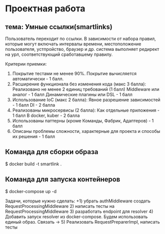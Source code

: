 # Проектная работа
## тема: Умные ссылки(smartlinks)
Пользователь переходит по ссылки. В зависимости от набора правил, которые могут включать интервалы времени, местоположение пользователя, устпройство, браузер и др. система выполняет редирект на урл, соответствующий  сработавшему правилу.

Критерии приемки:

1. Покрытие тестами не менее 90%. Покрытие вычисляется автоматически - 1 балл.
2. Расширение функционала без изменения кода (макс 3 балла):
Реализовано не менее 2 единиц требований (1 балл)
Middleware или аналог - 1 балл
Динамические плагины или DSL - 1 балл
3. Использование IoC (макс 2 балла):
Явное разрешение зависимостей - 1 балл
DI - 2 балла
4. Реализованы микросервисы (2 балла):
Как отдельные приложения - 1 балл
В docker, kuber - 2 балла
5. Использованы паттерны (кроме Команды, Фабрик, Адаптеров) - 1 балл
6. Описаны проблемы сложности, характерные для проекта и способы их решения - 1 балл


## Команда для сборки образа 
$ docker build -t smartlink .

## Команда для запуска контейнеров 
$ docker-compose up -d






Задачи, которые нужно сделать:
+1) убрать authMiddleware создать RequestProcessingMiddleware
2) написать тесты на RequestProcessingMiddleware
3) разработать endpoint для resolver
4) Добавить запуск resolver из docker-compose. Будем использовать единый образ. Связать 
-> 5) Реализовать RequestPreparerImpl, написать тесты

